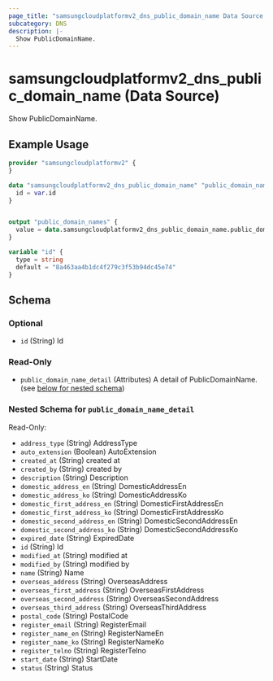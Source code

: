 ```yaml
---
page_title: "samsungcloudplatformv2_dns_public_domain_name Data Source - samsungcloudplatformv2"
subcategory: DNS
description: |-
  Show PublicDomainName.
---
```


# samsungcloudplatformv2_dns_public_domain_name (Data Source)

Show PublicDomainName.

## Example Usage

```terraform
provider "samsungcloudplatformv2" {
}

data "samsungcloudplatformv2_dns_public_domain_name" "public_domain_name" {
  id = var.id
}


output "public_domain_names" {
  value = data.samsungcloudplatformv2_dns_public_domain_name.public_domain_name
}

variable "id" {
  type = string
  default = "8a463aa4b1dc4f279c3f53b94dc45e74"
}
```

<!-- schema generated by tfplugindocs -->
## Schema

### Optional

- `id` (String) Id

### Read-Only

- `public_domain_name_detail` (Attributes) A detail of PublicDomainName. (see [below for nested schema](#nestedatt--public_domain_name_detail))

<a id="nestedatt--public_domain_name_detail"></a>
### Nested Schema for `public_domain_name_detail`

Read-Only:

- `address_type` (String) AddressType
- `auto_extension` (Boolean) AutoExtension
- `created_at` (String) created at
- `created_by` (String) created by
- `description` (String) Description
- `domestic_address_en` (String) DomesticAddressEn
- `domestic_address_ko` (String) DomesticAddressKo
- `domestic_first_address_en` (String) DomesticFirstAddressEn
- `domestic_first_address_ko` (String) DomesticFirstAddressKo
- `domestic_second_address_en` (String) DomesticSecondAddressEn
- `domestic_second_address_ko` (String) DomesticSecondAddressKo
- `expired_date` (String) ExpiredDate
- `id` (String) Id
- `modified_at` (String) modified at
- `modified_by` (String) modified by
- `name` (String) Name
- `overseas_address` (String) OverseasAddress
- `overseas_first_address` (String) OverseasFirstAddress
- `overseas_second_address` (String) OverseasSecondAddress
- `overseas_third_address` (String) OverseasThirdAddress
- `postal_code` (String) PostalCode
- `register_email` (String) RegisterEmail
- `register_name_en` (String) RegisterNameEn
- `register_name_ko` (String) RegisterNameKo
- `register_telno` (String) RegisterTelno
- `start_date` (String) StartDate
- `status` (String) Status